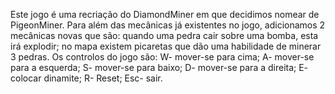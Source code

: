 Este jogo é uma recriação do DiamondMiner em que decidimos nomear de PigeonMiner. 
Para além das mecânicas já existentes no jogo, adicionamos 2 mecânicas novas que são: quando uma pedra  cair sobre uma bomba, esta irá explodir; 
no mapa existem picaretas que dão uma habilidade de minerar 3 pedras.
Os controlos do jogo são:
W- mover-se para cima; 
A- mover-se para a esquerda; 
S- mover-se para baixo; 
D- mover-se para a direita; 
E- colocar dinamite; 
R- Reset; 
Esc- sair.
